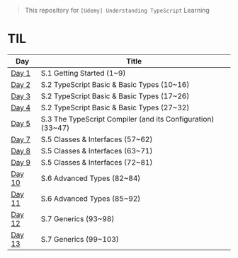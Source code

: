 > This repository for `[Udemy] Understanding TypeScript` Learning

# TIL

| Day                            | Title                                                       |
| ------------------------------ | ----------------------------------------------------------- |
| [Day 1](./markdown/230410.md)  | S.1 Getting Started (1~9)                                   |
| [Day 2](./markdown/230411.md)  | S.2 TypeScript Basic & Basic Types (10~16)                  |
| [Day 3](./markdown/230412.md)  | S.2 TypeScript Basic & Basic Types (17~26)                  |
| [Day 4](./markdown/230413.md)  | S.2 TypeScript Basic & Basic Types (27~32)                  |
| [Day 5](./markdown/230414.md)  | S.3 The TypeScript Compiler (and its Configuration) (33~47) |
| [Day 7](./markdown/230416.md)  | S.5 Classes & Interfaces (57~62)                            |
| [Day 8](./markdown/230417.md)  | S.5 Classes & Interfaces (63~71)                            |
| [Day 9](./markdown/230418.md)  | S.5 Classes & Interfaces (72~81)                            |
| [Day 10](./markdown/230419.md) | S.6 Advanced Types (82~84)                                  |
| [Day 11](./markdown/230420.md) | S.6 Advanced Types (85~92)                                  |
| [Day 12](./markdown/230421.md) | S.7 Generics (93~98)                                        |
| [Day 13](./markdown/230422.md) | S.7 Generics (99~103)                                       |
